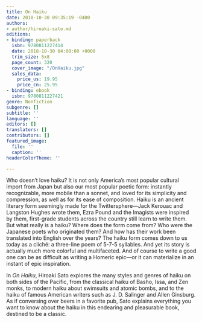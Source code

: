 ```yaml
---
title: On Haiku
date: 2018-10-30 09:35:19 -0400
authors:
- author/hiroaki-sato.md
editions:
- binding: paperback
  isbn: 9780811227414
  date: 2018-10-30 04:00:00 +0000
  trim_size: 5x8
  page_count: 320
  cover_image: "/OnHaiku.jpg"
  sales_data:
    price_us: 19.95
    price_cn: 25.95
- binding: ebook
  isbn: 9780811227421
genre: Nonfiction
subgenre: []
subtitle: ''
language: ''
editors: []
translators: []
contributors: []
featured_image:
  file: ''
  caption: ''
headerColorTheme: ''

---
```

Who doesn’t love haiku? It is not only America’s most popular cultural import from Japan but also our most popular poetic form: instantly recognizable, more mobile than a sonnet, and loved for its simplicity and compression, as well as for its ease of composition. Haiku is an ancient literary form seemingly made for the Twittersphere—Jack Kerouac and Langston Hughes wrote them, Ezra Pound and the Imagists were inspired by them, first-grade students across the country still learn to write them. But what really is a haiku? Where does the form come from? Who were the Japanese poets who originated them? And how has their work been translated into English over the years? The haiku form comes down to us today as a cliché: a three-line poem of 5-7-5 syllables. And yet its story is actually much more colorful and multifaceted. And of course to write a good one can be as difficult as writing a Homeric epic—or it can materialize in an instant of epic inspiration. 

In _On Haiku_, Hiroaki Sato explores the many styles and genres of haiku on both sides of the Pacific, from the classical haiku of Basho, Issa, and Zen monks, to modern haiku about swimsuits and atomic bombs, and to the haiku of famous American writers such as J. D. Salinger and Allen Ginsburg. As if conversing over beers in a favorite pub, Sato explains everything you want to know about the haiku in this endearing and pleasurable book, destined to be a classic.